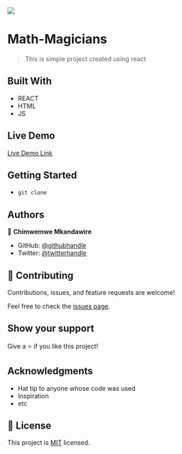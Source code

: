 ![](https://img.shields.io/badge/Microverse-blueviolet)

# Math-Magicians

>  This is simple project created using react

## Built With

- REACT
- HTML
- JS

## Live Demo

[Live Demo Link]()

## Getting Started

- `git clone `

## Authors

👤 **Chimwemwe Mkandawire**

- GitHub: [@githubhandle](https://github.com/chimwemwe007)
- Twitter: [@twitterhandle](https://twitter.com/chmxzmk)

## 🤝 Contributing

Contributions, issues, and feature requests are welcome!

Feel free to check the [issues page](../../issues/).

## Show your support

Give a ⭐️ if you like this project!

## Acknowledgments

- Hat tip to anyone whose code was used
- Inspiration
- etc

## 📝 License

This project is [MIT](./MIT.md) licensed.

